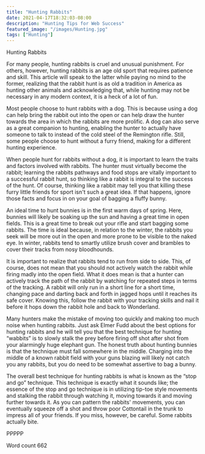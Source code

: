 ```yaml
---
title: "Hunting Rabbits"
date: 2021-04-17T18:32:03-08:00
description: "Hunting Tips for Web Success"
featured_image: "/images/Hunting.jpg"
tags: ["Hunting"]
---
```


Hunting Rabbits

For many people, hunting rabbits is cruel and unusual punishment. For others, however, hunting rabbits is an age old sport that requires patience and skill. This article will speak to the latter while paying no mind to the former, realizing that the rabbit hunt is as old a tradition in America as hunting other animals and acknowledging that, while hunting may not be necessary in any modern context, it is a heck of a lot of fun.

Most people choose to hunt rabbits with a dog. This is because using a dog can help bring the rabbit out into the open or can help draw the hunter towards the area in which the rabbits are more prolific. A dog can also serve as a great companion to hunting, enabling the hunter to actually have someone to talk to instead of the cold steel of the Remington rifle. Still, some people choose to hunt without a furry friend, making for a different hunting experience.

When people hunt for rabbits without a dog, it is important to learn the traits and factors involved with rabbits. The hunter must virtually become the rabbit; learning the rabbits pathways and food stops are vitally important to a successful rabbit hunt, so thinking like a rabbit is integral to the success of the hunt. Of course, thinking like a rabbit may tell you that killing these furry little friends for sport isn't such a great idea. If that happens, ignore those facts and focus in on your goal of bagging a fluffy bunny.

An ideal time to hunt bunnies is in the first warm days of spring. Here, bunnies will likely be soaking up the sun and having a great time in open fields. This is a great time to break out your rifle and start bagging some rabbits. The time is ideal because, in relation to the winter, the rabbits you seek will be more out in the open and more prone to be visible to the naked eye. In winter, rabbits tend to smartly utilize brush cover and brambles to cover their tracks from nosy bloodhounds.

It is important to realize that rabbits tend to run from side to side. This, of course, does not mean that you should not actively watch the rabbit while firing madly into the open field. What it does mean is that a hunter can actively track the path of the rabbit by watching for repeated steps in terms of the tracking. A rabbit will only run in a short line for a short time, changing pace and darting back and forth in jagged hops until it reaches its safe cover. Knowing this, follow the rabbit with your tracking skills and nail it before it hops down the rabbit hole and back to Wonderland.

Many hunters make the mistake of moving too quickly and making too much noise when hunting rabbits. Just ask Elmer Fudd about the best options for hunting rabbits and he will tell you that the best technique for hunting “wabbits” is to slowly stalk the prey before firing off shot after shot from your alarmingly huge elephant gun. The honest truth about hunting bunnies is that the technique must fall somewhere in the middle. Charging into the middle of a known rabbit field with your guns blazing will likely not catch you any rabbits, but you do need to be somewhat assertive to bag a bunny.

The overall best technique for hunting rabbits is what is known as the “stop and go” technique. This technique is exactly what it sounds like; the essence of the stop and go technique is in utilizing tip-toe style movements and stalking the rabbit through watching it, moving towards it and moving further towards it. As you can pattern the rabbits' movements, you can eventually squeeze off a shot and throw poor Cottontail in the trunk to impress all of your friends. If you miss, however, be careful. Some rabbits actually bite.

PPPPP

Word count 662 

